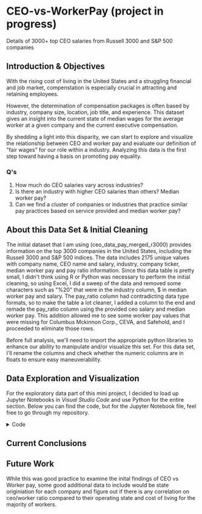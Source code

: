 # CEO-vs-WorkerPay (project in progress)
Details of 3000+ top CEO salaries from Russell 3000 and S&amp;P 500 companies

## Introduction & Objectives

With the rising cost of living in the United States and a struggling financial and job market, compenstation is especially crucial in attracting and retaining employees. 

However, the determination of compensation packages is often based by industry, company size, location, job title, and experience. This dataset gives an insight into the current state of median wages for the average worker at a given company and the current executive compensation. 

By shedding a light into this disparity, we can start to explore and visualize the relationship between CEO and worker pay and evaluate our definition of "fair wages" for our role within a industry. Analyzing this data is the first step toward having a basis on promoting pay equality.

### Q's
1. How much do CEO salaries vary across industries?
2. Is there an industry with higher CEO salaries than others? Median worker pay?
3. Can we find a cluster of companies or industries that practice similar pay practices based on service provided and median worker pay?

## About this Data Set & Initial Cleaning

The initial dataset that I am using (ceo_data_pay_merged_r3000) provides information on the top 3000 companies in the United States, including the Russell 3000 and S&P 500 indices. The data includes 2175 unique values with company name, CEO name and salary, industry, company ticker, median worker pay and pay ratio information. Since this data table is pretty small, I didn't think using R or Python was necessary to perform the initial cleaning, so using Excel, I did a sweep of the data and removed some characters such as "%20" that were in the industry column, $ in median worker pay and salary. The pay_ratio column had contradicting data type formats, so to make the table a lot cleaner, I added a column to the end and remade the pay_ratio column using the provided ceo salary and median worker pay. This addition allowed me to see some worker pay values that were missing for Columbus Mckinnon Corp., CEVA, and Safehold, and I proceeded to eliminate those rows.

Before full analysis, we'll need to import the appropriate python libraries to enhance our ability to manipulate and/or visualize this set. For this data set, I'll rename the columns and check whether the numeric columns are in floats to ensure easy maneuverability. 

## Data Exploration and Visualization

For the exploratory data part of this mini project, I decided to load up Jupyter Notebooks in *Visual Studio Code* and use Python for the entire section. Below you can find the code, but for the Jupyter Notebook file, feel free to go through my repository.

<details><summary>Code</summary>
<p>


```
import matplotlib.pyplot as plt
import seaborn as sb
import numpy as np
import pandas as pd
from mpl_toolkits.axes_grid1.inset_locator import inset_axes

  
  salary = pd.read_csv('ceo_data_pay_merged_r3000.csv')
salary = salary.rename(columns={
    'ticker':'Ticker',
    'company_name': 'Company Name',
    'median_worker_pay': 'Median Salary',
    'pay_ratio': 'Ratio',
    'ceo_name' : 'CEO',
    'salary' : 'CEO Salary',
    'industry' : 'Industry'
})

salary[['Median Salary', 'CEO Salary']] = salary[['Median Salary', 'CEO Salary']].astype('float')
salary['CEO Salary (Thousands)'] = salary['CEO Salary'] / 1000
  
salary.head()
salary.dtypes  

print(salary.corr())
  

dataplot = sb.heatmap(salary.corr(), cmap="YlGnBu", annot = True)
##quick heatmap does not give any useful information due to it being a small data set with mostly non quantifiable data   
  
#setting color palette for seaborn graphs

sb.set_palette('rocket')
sb.set_style('darkgrid')
sb.set_context('notebook')

#setting subplots for a whole data figure to display different data inferences

fig, ((ax1, ax2), (ax3, ax4)) = plt.subplots(2, 2, figsize = (27,15))
fig.suptitle('Exploratory Data Analyis', fontsize='35')

sb.countplot(y='Industry', data=salary, ax=ax1, palette='rocket')
ax1.set_xlabel('Number of Companies')
ax1.set_ylabel(None)
ax1.set_title('Number of Companies by Industry')

sb.barplot(y='Industry', x='Ratio', data=salary, ax=ax2, orient="h", errorbar=None, palette='rocket')
ax2.set_ylabel(None)
ax2.set_title('Pay Ratios by Industries')

sb.stripplot(y='Industry', x='CEO Salary (Thousands)', data=salary, ax=ax3, palette='rocket')
ax3.set_title('CEO Salary by Industry')
ax3.set_ylabel(None)
ax3.set_xlim(0,300000)

#adding an inset to my subplot for Jeff Green's salary which overshadows the distribution of the rest of the salaries
axins = inset_axes(ax3, width=3.5, height=1.5, loc=4, borderpad=3.5)
labels=[5000000,6000000,7000000,8000000,9000000]
sb.stripplot(y='Industry', x='CEO Salary (Thousands)', data=salary, ax=axins)
axins.set_xlim(500000,900000)
for axi in [axins]:
    axi.set_xlabel(None)
    axi.set_ylabel(None)
    axi.get_yaxis().set_visible(False)
axi.annotate(
        'J. Green (Comm. Services)', xy=(834000,2.3), xytext=(350000,6),
        arrowprops=dict(facecolor='black', shrink=0.05)
    )

sb.scatterplot(y='CEO Salary (Thousands)', x='Median Salary', hue='Industry', data=salary, ax=ax4, marker='.', palette='rocket')
ax4.ticklabel_format(useOffset=False, style='plain')
ax4.set_xlim(0,130000)
ax4.set_ylim(0,350000)
ax4.set_title('CEO Salary vs Median Salary')


plt.show()  
  
 ```
![image](https://user-images.githubusercontent.com/72219431/218628703-24a7e275-1b43-4c68-9654-2b85c617a513.png)

```

  
```
</p>
</details>

## Current Conclusions

## Future Work

While this was good practice to examine the inital findings of CEO vs Worker pay, some good additional data to include would be state originiation for each company and figure out if there is any correlation on ceo/worker ratio compared to their operating state and cost of living for the majority of workers.  
